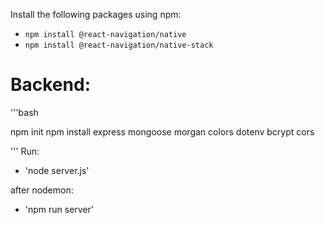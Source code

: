 Install the following packages using npm:

* `npm install @react-navigation/native`
* `npm install @react-navigation/native-stack`

# Backend:

'''bash

npm init
npm install express mongoose morgan colors dotenv bcrypt cors

'''
Run:

* 'node server.js'

after nodemon:

* 'npm run server'
